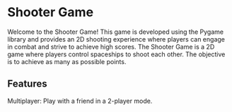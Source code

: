 # Shooter Game
Welcome to the Shooter Game! This game is developed using the Pygame library and provides an 2D shooting experience where players can engage in combat and strive to achieve high scores.
The Shooter Game is a 2D game where players control spaceships to shoot each other. The objective is to achieve as many as possible points.

## Features
Multiplayer: Play with a friend in a 2-player mode.
